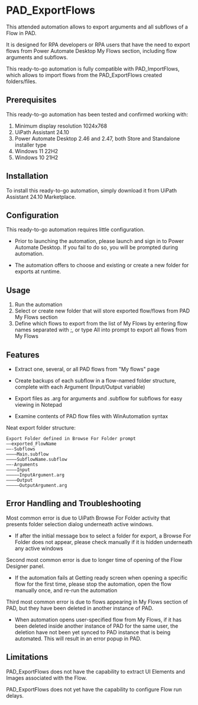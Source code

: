 # PAD_ExportFlows

This attended automation allows to export arguments and all subflows of a Flow in PAD.

It is designed for RPA developers or RPA users that have the need to export flows from Power Automate Desktop My Flows section, including flow arguments and subflows.

This ready-to-go automation is fully compatible with PAD_ImportFlows, which allows to import flows from the PAD_ExportFlows created folders/files.


## Prerequisites

This ready-to-go automation has been tested and confirmed working with: 

  1. Minimum display resolution 1024x768
  2. UiPath Assistant 24.10
  3. Power Automate Desktop 2.46 and 2.47, both Store and Standalone installer type
  4. Windows 11 22H2
  5. Windows 10 21H2

## Installation

To install this ready-to-go automation, simply download it from UiPath Assistant 24.10 Marketplace.

## Configuration

This ready-to-go automation requires little configuration.

- Prior to launching the automation, please launch and sign in to Power Automate Desktop. If you fail to do so, you will be prompted during automation. 

- The automation offers to choose and existing or create a new folder for exports at runtime.

## Usage

  1. Run the automation
  2. Select or create new folder that will store exported flow/flows from PAD My Flows section
  3. Define which flows to export from the list of My Flows by entering flow names separated with ;, or type All into prompt to export all flows from My Flows

## Features

- Extract one, several, or all PAD flows from "My flows" page

- Create backups of each subflow in a flow-named folder structure, complete with each Argument (Input/Output variable)

- Export files as .arg for arguments and .subflow for subflows for easy viewing in Notepad

- Examine contents of PAD flow files with WinAutomation syntax

Neat export folder structure:

    Export Folder defined in Browse For Folder prompt
    ——exported_FlowName
    ——-Subflows
    ————Main.subflow
    ————SubflowName.subflow
    ——-Arguments
    ————Input
    —————InputArgument.arg
    ————Output
    —————OutputArgument.arg

## Error Handling and Troubleshooting

Most common error is due to UiPath Browse For Folder activity that presents folder selection dialog underneath active windows.

-   If after the initial message box to select a folder for export, a Browse For Folder does not appear, please check manually if it is hidden underneath any active windows

Second most common error is due to longer time of opening of the Flow Designer panel.

-   If the automation fails at Getting ready screen when opening a specific flow for the first time, please stop the automation, open the flow manually once, and re-run the automation

Third most common error is due to flows appearing in My Flows section of PAD, but they have been deleted in another instance of PAD.

-   When automation opens user-specified flow from My Flows, if it has been deleted inside another instance of PAD for the same user, the deletion have not been yet synced to PAD instance that is being automated. This will result in an error popup in PAD. 

## Limitations

PAD_ExportFlows does not have the capability to extract UI Elements and Images associated with the Flow.

PAD_ExportFlows does not yet have the capability to configure Flow run delays.
